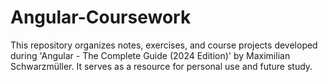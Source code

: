 # Angular-Coursework
This repository organizes notes, exercises, and course projects developed during 'Angular - The Complete Guide (2024 Edition)' by Maximilian Schwarzmüller. It serves as a resource for personal use and future study.
